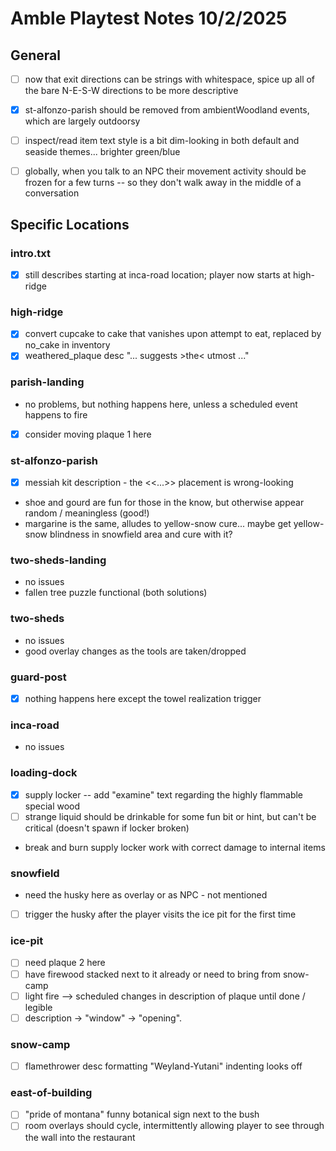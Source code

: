 # Amble Playtest Notes 10/2/2025

## General
- [ ] now that exit directions can be strings with whitespace, spice up all of the bare N-E-S-W directions to be more descriptive
- [x] st-alfonzo-parish should be removed from ambientWoodland events, which are largely outdoorsy
- [ ] inspect/read item text style is a bit dim-looking in both default and seaside themes... brighter green/blue
- [ ] globally, when you talk to an NPC their movement activity should be frozen for a few turns -- so they don't walk away in the middle of a conversation


## Specific Locations

### intro.txt
- [x] still describes starting at inca-road location; player now starts at high-ridge

### high-ridge
- [x] convert cupcake to cake that vanishes upon attempt to eat, replaced by no_cake in inventory
- [x] weathered_plaque desc "... suggests >the< utmost ..."

### parish-landing
- no problems, but nothing happens here, unless a scheduled event happens to fire
- [x] consider moving plaque 1 here

### st-alfonzo-parish
- [x] messiah kit description - the <<...>> placement is wrong-looking
- shoe and gourd are fun for those in the know, but otherwise appear random / meaningless (good!)
- margarine is the same, alludes to yellow-snow cure... maybe get yellow-snow blindness in snowfield area and cure with it?

### two-sheds-landing
- no issues
- fallen tree puzzle functional (both solutions)

### two-sheds
- no issues
- good overlay changes as the tools are taken/dropped

### guard-post
- [x] nothing happens here except the towel realization trigger

### inca-road
- no issues

### loading-dock
- [x] supply locker -- add "examine" text regarding the highly flammable special wood
- [ ] strange liquid should be drinkable for some fun bit or hint, but can't be critical (doesn't spawn if locker broken)
- break and burn supply locker work with correct damage to internal items

### snowfield
- need the husky here as overlay or as NPC - not mentioned
- [ ] trigger the husky after the player visits the ice pit for the first time

### ice-pit
- [ ] need plaque 2 here
- [ ] have firewood stacked next to it already or need to bring from snow-camp
- [ ] light fire --> scheduled changes in description of plaque until done / legible
- [ ] description -> "window" -> "opening".

### snow-camp
- [ ] flamethrower desc formatting "Weyland-Yutani" indenting looks off

### east-of-building
- [ ] "pride of montana" funny botanical sign next to the bush
- [ ] room overlays should cycle, intermittently allowing player to see through the wall into the restaurant

<save playtest>
